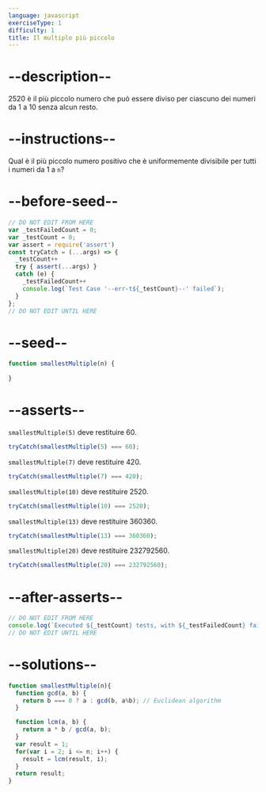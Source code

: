 ```yaml
---
language: javascript
exerciseType: 1
difficulty: 1
title: Il multiplo più piccolo
---
```


# --description--

2520 è il più piccolo numero che può essere diviso per ciascuno dei numeri da 1 a 10 senza alcun resto.

# --instructions--

Qual è il più piccolo numero positivo che è uniformemente divisibile per tutti i numeri da 1 a `n`?

# --before-seed--

```javascript
// DO NOT EDIT FROM HERE
var _testFailedCount = 0;
var _testCount = 0;
var assert = require('assert')
const tryCatch = (...args) => {
  _testCount++
  try { assert(...args) }
  catch (e) {
    _testFailedCount++
    console.log(`Test Case '--err-t${_testCount}--' failed`);
  }
};
// DO NOT EDIT UNTIL HERE
```

# --seed--

```javascript
function smallestMultiple(n) {
  
}
```

# --asserts--

`smallestMultiple(5)` deve restituire 60.

```javascript
tryCatch(smallestMultiple(5) === 60);
```

`smallestMultiple(7)` deve restituire 420.

```javascript
tryCatch(smallestMultiple(7) === 420);
```

`smallestMultiple(10)` deve restituire 2520.

```javascript
tryCatch(smallestMultiple(10) === 2520);
```

`smallestMultiple(13)` deve restituire 360360.

```javascript
tryCatch(smallestMultiple(13) === 360360);
```

`smallestMultiple(20)` deve restituire 232792560.

```javascript
tryCatch(smallestMultiple(20) === 232792560);
```

# --after-asserts--

```javascript
// DO NOT EDIT FROM HERE 
console.log(`Executed ${_testCount} tests, with ${_testFailedCount} failures`);
// DO NOT EDIT UNTIL HERE
```

# --solutions--

```javascript
function smallestMultiple(n){
  function gcd(a, b) {
    return b === 0 ? a : gcd(b, a%b); // Euclidean algorithm
  }

  function lcm(a, b) {
    return a * b / gcd(a, b);
  }
  var result = 1;
  for(var i = 2; i <= n; i++) {
    result = lcm(result, i);
  }
  return result;
}
```
